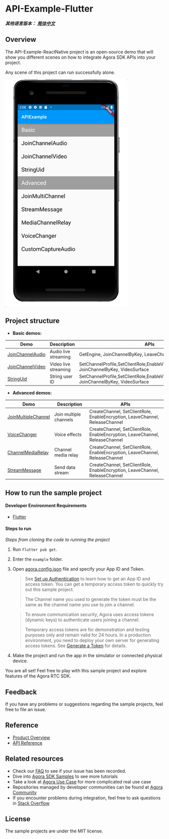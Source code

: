 # API-Example-Flutter

*__其他语言版本：__  [__简体中文__](README.zh.md)*

## Overview

The API-Example-ReactNative project is an open-source demo that will show you different scenes on how to integrate Agora SDK APIs into your project.

Any scene of this project can run successfully alone.

![img.png](img.png)

## Project structure

* **Basic demos:**

| Demo                                                         | Description                                        | APIs                                                         |
| ------------------------------------------------------------ | -------------------------------------------------- | ------------------------------------------------------------ |
| [JoinChannelAudio](./lib/examples/basic/join_channel_audio) | Audio live streaming | GetEngine, JoinChannelByKey, LeaveChannel |
| [JoinChannelVideo](./lib/examples/basic/join_channel_video) | Video live streaming | SetChannelProfile,SetClientRole,EnableVideo,EnableVideoObserver, JoinChannelByKey, VideoSurface |
| [StringUid](./lib/examples/basic/string_uid) | String user ID | SetChannelProfile,SetClientRole,EnableVideo,EnableVideoObserver, JoinChannelByKey, VideoSurface |

* **Advanced demos:**

| Demo                                                         | Description                                                  | APIs                                                         |
| ------------------------------------------------------------ | ------------------------------------------------------------ | ------------------------------------------------------------ |
| [JoinMultipleChannel](./lib/examples/advanced/join_multiple_channel) | Join multiple channels | CreateChannel, SetClientRole, EnableEncryption, LeaveChannel, ReleaseChannel |
| [VoiceChanger](./lib/examples/advanced/voice_changer) | Voice effects | CreateChannel, SetClientRole, EnableEncryption, LeaveChannel, ReleaseChannel |
| [ChannelMediaRelay](./lib/examples/advanced/channel_media_relay) | Channel media relay | CreateChannel, SetClientRole, EnableEncryption, LeaveChannel, ReleaseChannel |
| [StreamMessage](./lib/examples/advanced/stream_message) | Send data stream  | CreateChannel, SetClientRole, EnableEncryption, LeaveChannel, ReleaseChannel |

## How to run the sample project

#### Developer Environment Requirements

- [Flutter](https://flutter.dev/docs/get-started/install)

#### Steps to run

*Steps from cloning the code to running the project*

1. Run `flutter pub get`.
2. Enter the `example` folder.
3. Open [agora.config.json](./lib/config/agora.config.dart) file and specify your App ID and Token.

   > See [Set up Authentication](https://docs.agora.io/en/Agora%20Platform/token) to learn how to get an App ID and access token. You can get a temporary access token to quickly try out this sample project.
   >
   > The Channel name you used to generate the token must be the same as the channel name you use to join a channel.

   > To ensure communication security, Agora uses access tokens (dynamic keys) to authenticate users joining a channel.
   >
   > Temporary access tokens are for demonstration and testing purposes only and remain valid for 24 hours. In a production environment, you need to deploy your own server for generating access tokens. See [Generate a Token](https://docs.agora.io/en/Interactive%20Broadcast/token_server) for details.

4. Make the project and run the app in the simulator or connected physical device.

You are all set! Feel free to play with this sample project and explore features of the Agora RTC SDK.


## Feedback

If you have any problems or suggestions regarding the sample projects, feel free to file an issue.

## Reference

- [Product Overview](https://docs.agora.io/en/Interactive%20Broadcast/product_live?platform=Flutter)
- [API Reference](https://docs.agora.io/en/Interactive%20Broadcast/API%20Reference/flutter/index.html)

## Related resources

- Check our [FAQ](https://docs.agora.io/en/faq) to see if your issue has been recorded.
- Dive into [Agora SDK Samples](https://github.com/AgoraIO) to see more tutorials
- Take a look at [Agora Use Case](https://github.com/AgoraIO-usecase) for more complicated real use case
- Repositories managed by developer communities can be found at [Agora Community](https://github.com/AgoraIO-Community)
- If you encounter problems during integration, feel free to ask questions in [Stack Overflow](https://stackoverflow.com/questions/tagged/agora.io)

## License

The sample projects are under the MIT license.

